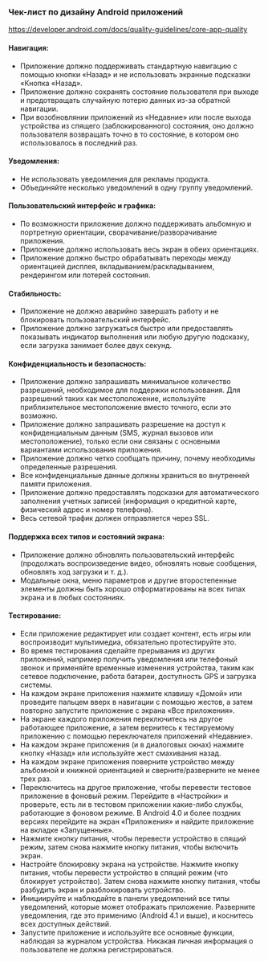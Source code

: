 ### Чек-лист по дизайну Android приложений
https://developer.android.com/docs/quality-guidelines/core-app-quality

#### Навигация:
* Приложение должно поддерживать стандартную навигацию с помощью кнопки «Назад» и не использовать экранные подсказки «Кнопка «Назад».
* Приложение должно сохранять состояние пользователя при выходе и предотвращать случайную потерю данных из-за обратной навигации.
* При возобновлянии приложений из «Недавние» или после выхода устройства из спящего (заблокированного) состояния, оно должно пользователя возвращать точно в то состояние, в котором оно использовалось в последний раз.

#### Уведомления:
* Не использовать уведомления для рекламы продукта.
* Объединяйте несколько уведомлений в одну группу уведомлений.

#### Пользовательский интерфейс и графика:
* По возможности приложение должно поддерживать альбомную и портретную ориентации, сворачивание/разворачивание приложения.
* Приложение должно использовать весь экран в обеих ориентациях.
* Приложение должно быстро обрабатывать переходы между ориентацией дисплея, вкладыванием/раскладыванием, рендерингом или потерей состояния.

#### Стабильность:
* Приложение не должно аварийно завершать работу и не блокировать пользовательский интерфейс.
* Приложение должно загружаться быстро или предоставлять показывать индикатор выполнения или любую другую подсказку, если загрузка занимает более двух секунд.

#### Конфиденциальность и безопасность:
* Приложение должно запрашивать минимальное количество разрешений, необходимое для поддержки использования. Для разрешений таких как местоположение, используйте приблизительное местоположение вместо точного, если это возможно.
* Приложение должно запрашивать разрешение на доступ к конфиденциальным данным (SMS, журнал вызовов или местоположение), только если они связаны с основными вариантами использования приложения.
* Приложение должно четко сообщать причину, почему необходимы определенные разрешения.
* Все конфиденциальные данные должны храниться во внутренней памяти приложения.
* Приложение должно предоставлять подсказки для автоматического заполнения учетных записей (информация о кредитной карте, физический адрес и номер телефона).
* Весь сетевой трафик должен отправляется через SSL.

#### Поддержка всех типов и состояний экрана:
* Приложение должно обновлять пользовательский интерфейс (продолжать воспроизведение видео, обновлять новые сообщения, обновлять ход загрузки и т. д.).
* Модальные окна, меню параметров и другие второстепенные элементы должны быть хорошо отформатированы на всех типах экрана и в любых состояниях.

#### Тестирование:
* Если приложение редактирует или создает контент, есть игры или воспроизводит мультимедиа, обязательно протестируйте это.
* Во время тестирования сделайте прерывания из других приложений, например получить уведомления или телефоный звонок и применяйте временные изменения устройства, таким как сетевое подключение, работа батареи, доступность GPS и загрузка системы.
* На каждом экране приложения нажмите клавишу «Домой» или проведите пальцем вверх в навигации с помощью жестов, а затем повторно запустите приложение с экрана «Все приложения».
* На экране каждого приложения переключитесь на другое работающее приложение, а затем вернитесь к тестируемому приложению с помощью переключателя приложений «Недавние».
* На каждом экране приложения (и в диалоговых окнах) нажмите кнопку «Назад» или используйте жест смахивания назад.
* На каждом экране приложения поверните устройство между альбомной и книжной ориентацией и сверните/разверните не менее трех раз.
* Переключитесь на другое приложение, чтобы перевести тестовое приложение в фоновый режим. Перейдите в «Настройки» и проверьте, есть ли в тестовом приложении какие-либо службы, работающие в фоновом режиме. В Android 4.0 и более поздних версиях перейдите на экран «Приложения» и найдите приложение на вкладке «Запущенные».
* Нажмите кнопку питания, чтобы перевести устройство в спящий режим, затем снова нажмите кнопку питания, чтобы включить экран.
* Настройте блокировку экрана на устройстве. Нажмите кнопку питания, чтобы перевести устройство в спящий режим (что блокирует устройство). Затем снова нажмите кнопку питания, чтобы разбудить экран и разблокировать устройство.
* Инициируйте и наблюдайте в панели уведомлений все типы уведомлений, которые может отображать приложение. Разверните уведомления, где это применимо (Android 4.1 и выше), и коснитесь всех доступных действий.
* Запустите приложение и используйте все основные функции, наблюдая за журналом устройства. Никакая личная информация о пользователе не должна регистрироваться.
